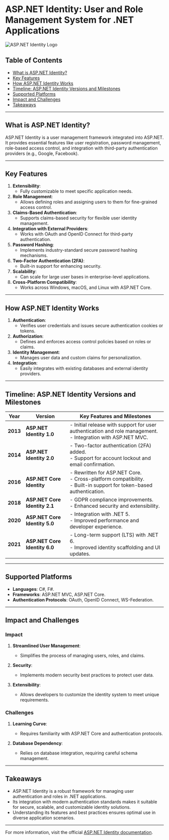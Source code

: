 # ASP.NET Identity: User and Role Management System for .NET Applications

![ASP.NET Identity Logo](https://upload.wikimedia.org/wikipedia/commons/a/a3/ASP.NET_logo.svg)

## Table of Contents

- [What is ASP.NET Identity?](#what-is-aspnet-identity)
- [Key Features](#key-features)
- [How ASP.NET Identity Works](#how-aspnet-identity-works)
- [Timeline: ASP.NET Identity Versions and Milestones](#timeline-aspnet-identity-versions-and-milestones)
- [Supported Platforms](#supported-platforms)
- [Impact and Challenges](#impact-and-challenges)
- [Takeaways](#takeaways)

---

## What is ASP.NET Identity?

ASP.NET Identity is a user management framework integrated into ASP.NET. It provides essential features like user registration, password management, role-based access control, and integration with third-party authentication providers (e.g., Google, Facebook).

---

## Key Features

1. **Extensibility**:  
   - Fully customizable to meet specific application needs.
2. **Role Management**:  
   - Allows defining roles and assigning users to them for fine-grained access control.
3. **Claims-Based Authentication**:  
   - Supports claims-based security for flexible user identity management.
4. **Integration with External Providers**:  
   - Works with OAuth and OpenID Connect for third-party authentication.
5. **Password Hashing**:  
   - Implements industry-standard secure password hashing mechanisms.
6. **Two-Factor Authentication (2FA)**:  
   - Built-in support for enhancing security.
7. **Scalability**:  
   - Can scale for large user bases in enterprise-level applications.
8. **Cross-Platform Compatibility**:  
   - Works across Windows, macOS, and Linux with ASP.NET Core.

---

## How ASP.NET Identity Works

1. **Authentication**:  
   - Verifies user credentials and issues secure authentication cookies or tokens.
2. **Authorization**:  
   - Defines and enforces access control policies based on roles or claims.
3. **Identity Management**:  
   - Manages user data and custom claims for personalization.
4. **Integration**:  
   - Easily integrates with existing databases and external identity providers.

---

## Timeline: ASP.NET Identity Versions and Milestones

| **Year** | **Version**              | **Key Features and Milestones**                                  |
|----------|--------------------------|------------------------------------------------------------------|
| **2013** | **ASP.NET Identity 1.0** | - Initial release with support for user authentication and role management.<br>- Integration with ASP.NET MVC. |
| **2014** | **ASP.NET Identity 2.0** | - Two-factor authentication (2FA) added.<br>- Support for account lockout and email confirmation. |
| **2016** | **ASP.NET Core Identity**| - Rewritten for ASP.NET Core.<br>- Cross-platform compatibility.<br>- Built-in support for token-based authentication. |
| **2018** | **ASP.NET Core Identity 2.1** | - GDPR compliance improvements.<br>- Enhanced security and extensibility. |
| **2020** | **ASP.NET Core Identity 5.0** | - Integration with .NET 5.<br>- Improved performance and developer experience. |
| **2021** | **ASP.NET Core Identity 6.0** | - Long-term support (LTS) with .NET 6.<br>- Improved identity scaffolding and UI updates. |

---

## Supported Platforms

- **Languages**: C#, F#.
- **Frameworks**: ASP.NET MVC, ASP.NET Core.
- **Authentication Protocols**: OAuth, OpenID Connect, WS-Federation.

---

## Impact and Challenges

### **Impact**

1. **Streamlined User Management**:  
   - Simplifies the process of managing users, roles, and claims.
   
2. **Security**:  
   - Implements modern security best practices to protect user data.

3. **Extensibility**:  
   - Allows developers to customize the identity system to meet unique requirements.

### **Challenges**

1. **Learning Curve**:  
   - Requires familiarity with ASP.NET Core and authentication protocols.
   
2. **Database Dependency**:  
   - Relies on database integration, requiring careful schema management.

---

## Takeaways

- ASP.NET Identity is a robust framework for managing user authentication and roles in .NET applications.
- Its integration with modern authentication standards makes it suitable for secure, scalable, and customizable identity solutions.
- Understanding its features and best practices ensures optimal use in diverse application scenarios.

---

For more information, visit the official [ASP.NET Identity documentation](https://learn.microsoft.com/en-us/aspnet/core/security/authentication/identity).
